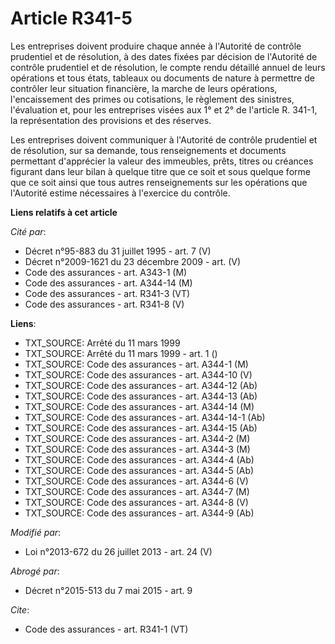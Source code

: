 # Article R341-5

Les entreprises doivent produire chaque année à l'Autorité de contrôle prudentiel et de résolution, à des dates fixées par
décision de l'Autorité de contrôle prudentiel et de résolution, le compte rendu détaillé annuel de leurs opérations et tous
états, tableaux ou documents de nature à permettre de contrôler leur situation financière, la marche de leurs opérations,
l'encaissement des primes ou cotisations, le règlement des sinistres, l'évaluation et, pour les entreprises visées aux 1° et
2° de l'article R. 341-1, la représentation des provisions et des réserves. 

Les entreprises doivent communiquer à l'Autorité de contrôle prudentiel et de résolution, sur sa demande, tous renseignements
et documents permettant d'apprécier la valeur des immeubles, prêts, titres ou créances figurant dans leur bilan à quelque
titre que ce soit et sous quelque forme que ce soit ainsi que tous autres renseignements sur les opérations que l'Autorité
estime nécessaires à l'exercice du contrôle.

**Liens relatifs à cet article**

_Cité par_:

  - Décret n°95-883 du 31 juillet 1995 - art. 7 (V)
  - Décret n°2009-1621 du 23 décembre 2009 - art. (V)
  - Code des assurances - art. A343-1 (M)
  - Code des assurances - art. A344-14 (M)
  - Code des assurances - art. R341-3 (VT)
  - Code des assurances - art. R341-8 (V)

**Liens**:

  - TXT_SOURCE: Arrêté du 11 mars 1999
  - TXT_SOURCE: Arrêté du 11 mars 1999 - art. 1 ()
  - TXT_SOURCE: Code des assurances - art. A344-1 (M)
  - TXT_SOURCE: Code des assurances - art. A344-10 (V)
  - TXT_SOURCE: Code des assurances - art. A344-12 (Ab)
  - TXT_SOURCE: Code des assurances - art. A344-13 (Ab)
  - TXT_SOURCE: Code des assurances - art. A344-14 (M)
  - TXT_SOURCE: Code des assurances - art. A344-14-1 (Ab)
  - TXT_SOURCE: Code des assurances - art. A344-15 (Ab)
  - TXT_SOURCE: Code des assurances - art. A344-2 (M)
  - TXT_SOURCE: Code des assurances - art. A344-3 (M)
  - TXT_SOURCE: Code des assurances - art. A344-4 (Ab)
  - TXT_SOURCE: Code des assurances - art. A344-5 (Ab)
  - TXT_SOURCE: Code des assurances - art. A344-6 (V)
  - TXT_SOURCE: Code des assurances - art. A344-7 (M)
  - TXT_SOURCE: Code des assurances - art. A344-8 (V)
  - TXT_SOURCE: Code des assurances - art. A344-9 (Ab)

_Modifié par_:

  - Loi n°2013-672 du 26 juillet 2013 - art. 24 (V)

_Abrogé par_:

  - Décret n°2015-513 du 7 mai 2015 - art. 9

_Cite_:

  - Code des assurances - art. R341-1 (VT)
